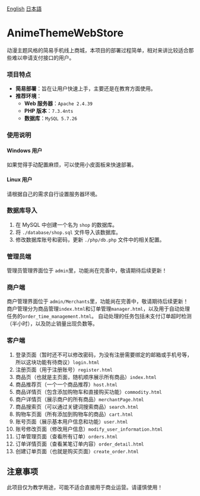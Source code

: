 [English](database/README_EN.md)
[日本語](database/README_JA.md)

# AnimeThemeWebStore
动漫主题风格的简易手机线上商城，本项目的部署过程简单，相对来讲比较适合那些难以申请支付接口的用户。

### 项目特点
- **简易部署**：旨在让用户快速上手，主要还是在教育方面使用。
- **推荐环境**：  
  - **Web 服务器**：`Apache 2.4.39`
  - **PHP 版本**：`7.3.4nts`
  - **数据库**：`MySQL 5.7.26`

### 使用说明
#### Windows 用户
如果觉得手动配置麻烦，可以使用小皮面板来快速部署。

#### Linux 用户
请根据自己的需求自行设置服务器环境。

### 数据库导入
1. 在 MySQL 中创建一个名为 `shop` 的数据库。
2. 将 `./database/shop.sql` 文件导入该数据库。
3. 修改数据库账号和密码，更新 `./php/db.php` 文件中的相关配置。

### 管理员端
管理员管理界面位于 `admin`里，功能尚在完善中，敬请期待后续更新！
### 商户端
商户管理界面位于 `admin/Merchants`里，功能尚在完善中，敬请期待后续更新！
商户管理分为商品管理`index.html`和订单管理`manager.html`，以及用于自动处理任务的`order_time_management.html`。
自动处理的任务包括未支付订单超时检测（半小时），以及防止销量出现负数等。
### 客户端
1. 登录页面（暂时还不可以修改密码，为没有注册需要绑定的邮箱或手机号等，所以这块功能有待商议）`login.html`
2. 注册页面（用于注册账号）`register.html`
3. 商品页（也就是主页面，随机顺序展示所有商品）`index.html`
4. 商品推荐页（一个一个商品推荐）`host.html`
5. 商品详情页（包含添加购物车和直接购买功能）`commodity.html`
6. 商户详情页（展示商户的所有商品）`merchantPage.html`
7. 商品搜索页（可以通过关键词搜索商品）`search.html`
8. 购物车页面（所有添加到购物车的商品）`cart.html`
9. 账号页面（展示基本用户信息和功能）`user.html`
10. 账号修改页面（修改用户信息）`modify_user_information.html`
11. 订单管理页面（查看所有订单）`orders.html`
12. 订单详情页面（查看某笔订单内容）`order_detail.html`
13. 创建订单页面（也就是购买页面）`create_order.html`
## 注意事项
此项目仅为教学用途，可能不适合直接用于商业运营。请谨慎使用！